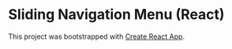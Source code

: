# Sliding Navigation Menu (React)

This project was bootstrapped with [Create React App](https://github.com/facebook/create-react-app).


